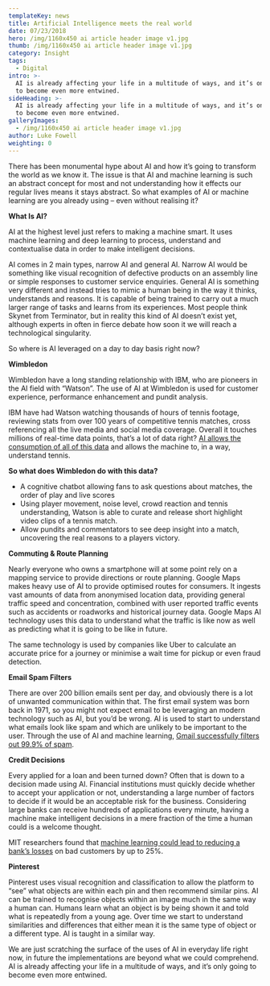 ```yaml
---
templateKey: news
title: Artificial Intelligence meets the real world
date: 07/23/2018
hero: /img/1160x450 ai article header image v1.jpg
thumb: /img/1160x450 ai article header image v1.jpg
category: Insight
tags:
  - Digital
intro: >-
  AI is already affecting your life in a multitude of ways, and it’s only going
  to become even more entwined.
sideHeading: >-
  AI is already affecting your life in a multitude of ways, and it’s only going
  to become even more entwined.
galleryImages:
  - /img/1160x450 ai article header image v1.jpg
author: Luke Fowell
weighting: 0
---
```

There has been monumental hype about AI and how it’s going to transform the world as we know it. The issue is that AI and machine learning is such an abstract concept for most and not understanding how it effects our regular lives means it stays abstract. So what examples of AI or machine learning are you already using – even without realising it?



**What Is AI?**



AI at the highest level just refers to making a machine smart. It uses machine learning and deep learning to process, understand and contextualise data in order to make intelligent decisions. 



AI comes in 2 main types, narrow AI and general AI. Narrow AI would be something like visual recognition of defective products on an assembly line or simple responses to customer service enquiries. General AI is something very different and instead tries to mimic a human being in the way it thinks, understands and reasons. It is capable of being trained to carry out a much larger range of tasks and learns from its experiences. Most people think Skynet from Terminator, but in reality this kind of AI doesn’t exist yet, although experts in often in fierce debate how soon it we will reach a technological singularity.



So where is AI leveraged on a day to day basis right now?



**Wimbledon**



Wimbledon have a long standing relationship with IBM, who are pioneers in the AI field with “Watson”. The use of AI at Wimbledon is used for customer experience, performance enhancement and pundit analysis. 



IBM have had Watson watching thousands of hours of tennis footage, reviewing stats from over 100 years of competitive tennis matches, cross referencing all the live media and social media coverage. Overall it touches millions of real-time data points, that’s a lot of data right? [AI allows the consumption of all of this data](https://www.techradar.com/news/wimbledon-2018-how-ibm-watson-is-serving-up-the-best-viewer-experience) and allows the machine to, in a way, understand tennis. 



**So what does Wimbledon do with this data?**

* A cognitive chatbot allowing fans to ask questions about matches, the order of play and live scores
* Using player movement, noise level, crowd reaction and tennis understanding, Watson is able to curate and release short highlight video clips of a tennis match.
* Allow pundits and commentators to see deep insight into a match, uncovering the real reasons to a players victory.

**Commuting & Route Planning**



Nearly everyone who owns a smartphone will at some point rely on a mapping service to provide directions or route planning. Google Maps makes heavy use of AI to provide optimised routes for consumers. It ingests vast amounts of data from anonymised location data, providing general traffic speed and concentration, combined with user reported traffic events such as accidents or roadworks and historical journey data. Google Maps AI technology uses this data to understand what the traffic is like now as well as predicting what it is going to be like in future.



The same technology is used by companies like Uber to calculate an accurate price for a journey or minimise a wait time for pickup or even fraud detection.



**Email Spam Filters**



There are over 200 billion emails sent per day, and obviously there is a lot of unwanted communication within that. The first email system was born back in 1971, so you might not expect email to be leveraging an modern technology such as AI, but you’d be wrong. AI is used to start to understand what emails look like spam and which are unlikely to be important to the user. Through the use of AI and machine learning, [Gmail successfully filters out 99.9% of spam](https://gmail.googleblog.com/2015/07/the-mail-you-want-not-spam-you-dont.html).



**Credit Decisions**



Every applied for a loan and been turned down? Often that is down to a decision made using AI. Financial institutions must quickly decide whether to accept your application or not, understanding a large number of factors to decide if it would be an acceptable risk for the business. Considering large banks can receive hundreds of applications every minute, having a machine make intelligent decisions in a mere fraction of the time a human could is a welcome thought.



MIT researchers found that [machine learning could lead to reducing a bank’s losses](http://bigdata.csail.mit.edu/node/22) on bad customers by up to 25%. 



**Pinterest**



Pinterest uses visual recognition and classification to allow the platform to “see” what objects are within each pin and then recommend similar pins. AI can be trained to recognise objects within an image much in the same way a human can. Humans learn what an object is by being shown it and told what is repeatedly from a young age. Over time we start to understand similarities and differences that either mean it is the same type of object or a different type. AI is taught in a similar way.



We are just scratching the surface of the uses of AI in everyday life right now, in future the implementations are beyond what we could comprehend. AI is already affecting your life in a multitude of ways, and it’s only going to become even more entwined.
